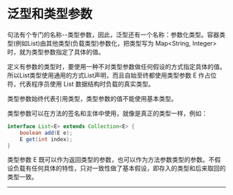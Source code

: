 #   泛型和类型参数

<T> 句法有个专门的名称--类型参数，因此，泛型还有一个名称：参数化类型。容器类型(例如List)由其他类型(负载类型)参数化，把类型写为 Map<String, Integer> 时，就为类型参数指定了具体的值。

定义有参数的类型时，要使用一种不对类型参数做任何假设的方式指定具体的值。所以List类型使用通用的方式List<E>声明，而且自始至终都使用类型参数 E 作占位符，代表程序员使用 List 数据结构时负载的真实类型。

类型参数始终代表引用类型，类型参数的值不能使用基本类型。

类型参数可以在方法的签名和主体中使用，就像是真正的类型一样，例如：

```Java
interface List<E> extends Collection<E> {
    boolean add(E e);
    E get(int index);
}
```

类型参数 E 既可以作为返回类型的参数，也可以作为方法参数类型的参数。不假设负载有任何具体的特性，只对一致性做了基本假设，即存入的类型和后来取回的类型一致。

----
